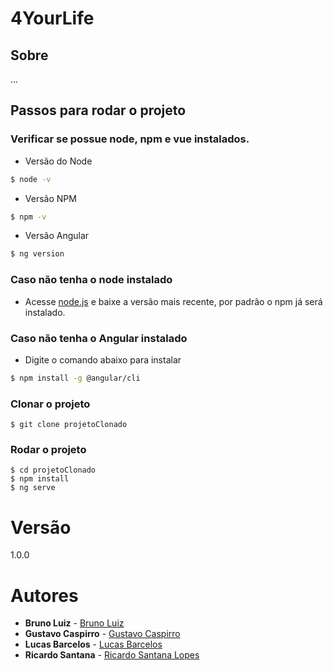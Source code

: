 # 4YourLife

## Sobre
...

## Passos para rodar o projeto

### Verificar se possue node, npm e vue instalados.

- Versão do Node
```sh
$ node -v
```

- Versão NPM
```sh
$ npm -v
```

- Versão Angular
```sh
$ ng version
```

### Caso não tenha o node instalado
- Acesse [node.js](https://nodejs.org/en/) e baixe a versão mais recente, por padrão o npm já será instalado.

### Caso não tenha o Angular instalado
- Digite o comando abaixo para instalar
```sh
$ npm install -g @angular/cli
```

### Clonar o projeto
```
$ git clone projetoClonado
```

### Rodar o projeto
```
$ cd projetoClonado
$ npm install
$ ng serve
```

# Versão
1.0.0

# Autores 

* **Bruno Luiz** - [Bruno Luiz]()
* **Gustavo Caspirro** - [Gustavo Caspirro](https://github.com/GustavoCaspirro)
* **Lucas Barcelos** - [Lucas Barcelos]()
* **Ricardo Santana** - [Ricardo Santana Lopes](https://github.com/RicardoSLopes)
